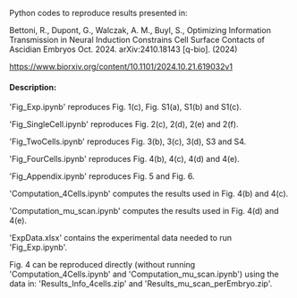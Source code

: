 Python codes to reproduce results presented in: 

Bettoni, R., Dupont, G., Walczak, A. M., Buyl, S., Optimizing Information Transmission in Neural Induction Constrains Cell Surface Contacts of Ascidian Embryos Oct. 2024. arXiv:2410.18143 [q-bio]. (2024)

https://www.biorxiv.org/content/10.1101/2024.10.21.619032v1

#### Description: 

'Fig_Exp.ipynb' reproduces Fig. 1(c), Fig. S1(a), S1(b) and S1(c). 

'Fig_SingleCell.ipynb' reproduces Fig. 2(c), 2(d), 2(e) and 2(f). 

'Fig_TwoCells.ipynb' reproduces Fig. 3(b), 3(c), 3(d), S3 and S4. 

'Fig_FourCells.ipynb' reproduces Fig. 4(b), 4(c), 4(d) and 4(e). 

'Fig_Appendix.ipynb' reproduces Fig. 5 and Fig. 6. 

'Computation_4Cells.ipynb' computes the results used in Fig. 4(b) and 4(c). 

'Computation_mu_scan.ipynb' computes the results used in Fig. 4(d) and 4(e). 

'ExpData.xlsx' contains the experimental data needed to run 'Fig_Exp.ipynb'. 

Fig. 4 can be reproduced directly (without running 'Computation_4Cells.ipynb' and 'Computation_mu_scan.ipynb') using the data in: 'Results_Info_4cells.zip' and 'Results_mu_scan_perEmbryo.zip'. 
